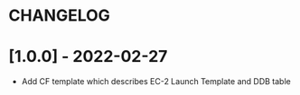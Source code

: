 CHANGELOG
=========

# [1.0.0] - 2022-02-27
* Add CF template which describes EC-2 Launch Template and DDB table